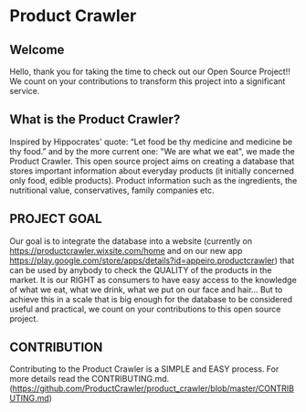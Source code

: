 # Product Crawler

## Welcome
Hello, thank you for taking the time to check out our Open Source Project!! We count on your contributions to transform this project into 
a significant service.

## What is the Product Crawler?
Inspired by Hippocrates' quote: “Let food be thy medicine and medicine be thy food.” and by the more current one: "We are what we eat", we 
made the Product Crawler. 
This open source project aims on creating a database that stores important information about everyday products (it initially concerned 
only food, edible products). Product information such as the ingredients, the nutritional value, conservatives, family companies etc.

## PROJECT GOAL 
Our goal is to integrate the database into a website (currently on https://productcrawler.wixsite.com/home and on our new app https://play.google.com/store/apps/details?id=appeiro.productcrawler) that can be used by anybody to check the QUALITY of the products in the market. It is
our RIGHT as consumers to have easy access to the knowledge of what we eat, what we drink, what we put on our face and hair...
But to achieve this in a scale that is big enough for the database to be considered useful and practical, we count on your contributions
to this open source project.

## CONTRIBUTION
Contributing to the Product Crawler is a SIMPLE and EASY process. For more details read the CONTRIBUTING.md. (https://github.com/ProductCrawler/product_crawler/blob/master/CONTRIBUTING.md)
